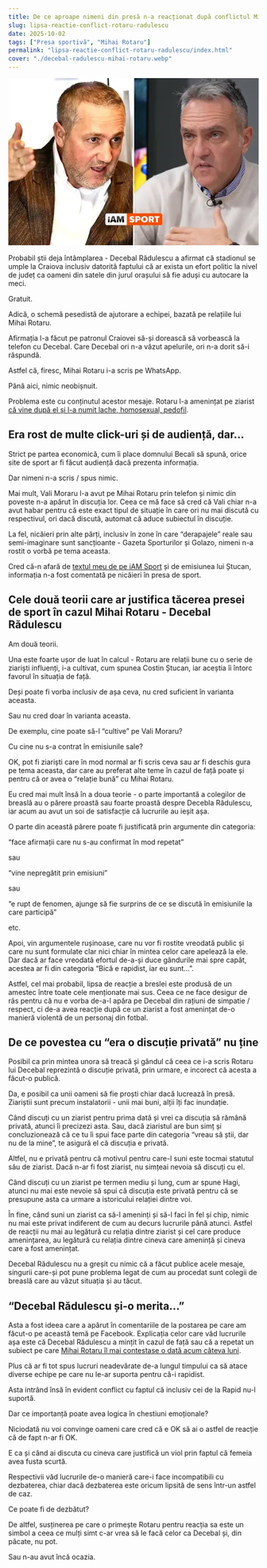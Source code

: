 ```yaml
---
title: De ce aproape nimeni din presă n-a reacționat după conflictul Mihai Rotaru - Decebal Rădulescu
slug: lipsa-reactie-conflict-rotaru-radulescu
date: 2025-10-02
tags: ["Presa sportivă", "Mihai Rotaru"]
permalink: "lipsa-reactie-conflict-rotaru-radulescu/index.html"
cover: "./decebal-radulescu-mihai-rotaru.webp"
---
```

![Mihai Rotaru și Decebal Rădulescu, într-un conflict cu amenințări grave](decebal-radulescu-mihai-rotaru.webp)

Probabil știi deja întâmplarea - Decebal Rădulescu a afirmat că stadionul se umple la Craiova inclusiv datorită faptului că ar exista un efort politic la nivel de județ ca oameni din satele din jurul orașului să fie aduși cu autocare la meci.

Gratuit.

Adică, o schemă pesedistă de ajutorare a echipei, bazată pe relațiile lui Mihai Rotaru.

Afirmația l-a făcut pe patronul Craiovei să-și dorească să vorbească la telefon cu  Decebal. Care Decebal ori n-a văzut apelurile, ori n-a dorit să-i răspundă. 

Astfel că, firesc, Mihai Rotaru i-a scris pe WhatsApp.

Până aici, nimic neobișnuit. 

Problema este cu conținutul acestor mesaje. Rotaru l-a amenințat  pe ziarist [că vine după el și l-a numit lache, homosexual, pedofil](https://iamsport.ro/fotbal/diverse/mesaje-scandaloase-date-de-patronul-craiovei-mihai-rotaru-jurnalistului-decebal-radulescu-dupa-emisiune-vin-dup-tine-ba-l-id39370.html).

## Era rost de multe click-uri și de audiență, dar...

Strict pe partea economică, cum îi place domnului Becali să spună, orice site de sport ar fi făcut audiență dacă prezenta informația. 

Dar nimeni n-a scris / spus nimic. 

Mai mult, Vali Moraru l-a avut pe Mihai Rotaru prin telefon și nimic din poveste n-a apărut în discuția lor. Ceea ce mă face să cred că Vali chiar n-a avut habar pentru că este exact tipul de situație în care ori nu mai discută cu respectivul, ori dacă discută, automat că aduce subiectul în discuție. 

La fel, nicăieri prin alte părți, inclusiv în zone în care “derapajele” reale sau semi-imaginare sunt sancțioante - Gazeta Sporturilor și Golazo, nimeni n-a rostit o vorbă pe tema aceasta. 

Cred că-n afară de [textul meu de pe iAM Sport](https://iamsport.ro/editorial/titlul-craiovei-lui-rotaru-in-anul-caderii-craiovei-lui-mititelu-stefan-beldie-stie-de-ce-universitatea-e-disperata-sa-devina-campioana-asa-se-justifica-si-reactia-deplorabila-la-adresa-lui-radulescu-id39542.html) și de emisiunea lui Ștucan, informația n-a fost comentată pe nicăieri în presa de sport.

## Cele două teorii care ar justifica tăcerea presei de sport în cazul Mihai Rotaru - Decebal Rădulescu

Am două teorii. 

Una este foarte ușor de luat în calcul - Rotaru are relații bune  cu o serie de ziariști influenți, i-a cultivat, cum spunea Costin Ștucan, iar aceștia îi întorc favorul în situația de față.

Deși poate fi vorba inclusiv de așa ceva, nu cred suficient în varianta aceasta. 

Sau nu cred doar în varianta aceasta.

De exemplu, cine poate să-l “cultive” pe Vali Moraru? 

Cu cine nu s-a contrat în emisiunile sale? 

OK, pot fi ziariști care în mod normal ar fi scris ceva sau ar fi deschis gura pe tema aceasta, dar care au preferat alte teme în cazul de față poate și pentru că or avea o “relație bună” cu Mihai Rotaru.

Eu cred mai mult însă în a doua teorie - o parte importantă a colegilor de breaslă au o părere proastă sau foarte proastă despre Decebla Rădulescu, iar acum au avut un soi de satisfacție că lucrurile au ieșit așa.

O parte din această părere poate fi justificată prin argumente din categoria:

“face afirmații care nu s-au confirmat în mod repetat” 

sau 

“vine nepregătit prin emisiuni” 

sau 

“e rupt de fenomen, ajunge să fie surprins de ce se discută în emisiunile la care participă” 

etc. 

Apoi, vin argumentele rușinoase, care nu vor fi rostite vreodată public și care nu sunt formulate clar nici chiar în mintea celor care apelează la ele. Dar dacă ar face vreodată efortul de-a-și duce gândurile mai spre capăt, acestea ar fi din categoria “Bică e rapidist, iar eu sunt...”. 

Astfel, cel mai probabil, lipsa de reacție a breslei este produsă de un amestec între toate cele menționate mai sus. Ceea ce ne face desigur de râs pentru că nu e vorba de-a-l apăra pe Decebal din rațiuni de simpatie / respect, ci de-a avea reacție după ce un ziarist a fost amenințat de-o manieră violentă de un personaj din fotbal. 

## De ce povestea cu “era o discuție privată” nu ține

Posibil ca prin mintea unora să treacă și gândul că ceea ce i-a scris Rotaru lui Decebal reprezintă o discuție privată, prin urmare, e incorect că acesta a făcut-o publică.

Da, e posibil ca unii oameni să fie proști chiar dacă lucrează în presă. Ziariștii sunt precum instalatorii - unii mai buni, alții îți fac inundație.

Când discuți cu un ziarist pentru prima dată și vrei ca discuția să rămână privată, atunci îi precizezi asta. Sau, dacă ziaristul are bun simț și concluzionează că ce tu îi spui face parte din categoria “vreau să știi, dar nu de la mine”, te asigură el că discuția e privată. 

Altfel, nu e privată pentru că motivul pentru care-l suni este tocmai statutul său de ziarist. Dacă n-ar fi fost ziarist, nu simțeai nevoia să discuți cu el.

Când discuți cu un ziarist pe termen mediu și lung, cum ar spune  Hagi, atunci nu mai este nevoie să spui că discuția este privată pentru că se presupune asta ca urmare a istoricului relației dintre voi.

În fine, când suni un ziarist ca să-l ameninți și să-l faci în fel și chip, nimic nu mai este privat indiferent de cum au decurs lucrurile până atunci. Astfel de reacții nu mai au legătură cu relația dintre ziarist și cel care produce amenințarea, au legătură cu relația dintre cineva care amenință și cineva care a fost amenințat. 

Decebal Rădulescu nu a greșit cu nimic că a făcut publice acele mesaje, singurii care-și pot pune problema legat de cum au procedat sunt colegii de breaslă care au văzut situația și au tăcut. 

## “Decebal Rădulescu și-o merita...”

Asta a fost ideea care a apărut în comentariile de la postarea pe care am făcut-o pe această temă pe Facebook. Explicația celor care văd lucrurile așa este că Decebal Rădulescu a mințit în cazul de față sau că a repetat un subiect pe care [Mihai Rotaru îl mai contestase o dată acum câteva luni](https://www.prosport.ro/fotbal-intern/superliga/asa-a-fost-scandalul-dintre-mihai-rotaru-si-decebal-radulescu-in-direct-la-tv-rapidist-frustrat-a-mintit-19884507).

Plus că ar fi tot spus lucruri neadevărate de-a lungul timpului ca să atace diverse echipe pe care nu le-ar suporta pentru că-i rapidist. 

Asta intrând însă în evident conflict cu faptul că inclusiv cei de la Rapid nu-l suportă.

Dar ce importanță poate avea logica în chestiuni emoționale?

Niciodată nu voi convinge oameni care cred că e OK să ai o astfel de reacție că de fapt n-ar fi OK.

E ca și când ai discuta cu cineva care justifică un viol prin faptul că femeia avea fusta scurtă.

Respectivii văd lucrurile de-o manieră care-i face incompatibili cu dezbaterea, chiar dacă dezbaterea este oricum lipsită de sens într-un astfel de caz. 

Ce poate fi de dezbătut?

De altfel, susținerea pe care o primește Rotaru pentru reacția sa este un simbol a ceea ce mulți simt c-ar vrea să le facă celor ca Decebal și, din păcate, nu pot. 

Sau n-au avut încă ocazia.